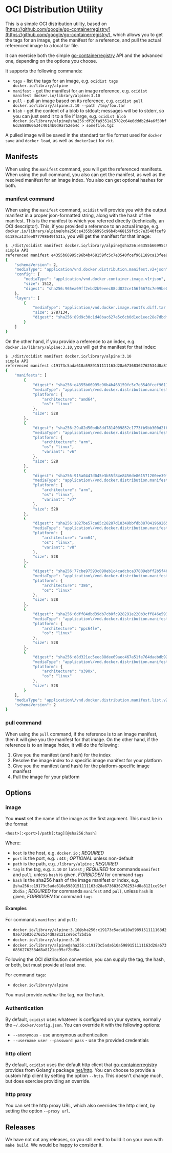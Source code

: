 # OCI Distribution Utility

This is a simple OCI distribution utility, based on [https://github.com/google/go-containerregistry/](https://github.com/google/go-containerregistry/), which allows you to get the tags for an image, get the manifest for a reference, and pull the actual referenced image to a local tar file.

It can exercise both the simple [go-containerregistry](https://github.com/google/go-containerregistry/) API and the advanced one, depending on the options you choose.

It supports the following commands:

* `tags` - list the tags for an image, e.g. `ocidist tags docker.io/library/alpine`
* `manifest` - get the manifest for an image reference, e.g. `ocidist manifest docker.io/library/alpine:3.10`
* `pull` - pull an image based on its reference, e.g. `ocidist pull docker.io/library/alpine:3.10 --path /tmp/foo.tar `
* `blob` - get the content of a blob to stdout; messages will be to stderr, so you can just send it to a file if large, e.g. `ocidist blob docker.io/library/alpine@sha256:df20fa9351a15782c64e6dddb2d4a6f50bf6d3688060a34c4014b0d9a752eb4c > somefile.tgz`

A pulled image will be saved in the standard tar file format used for `docker save` and `docker load`, as well as `docker2aci` for `rkt`.

## Manifests

When using the `manifest` command, you will get the referenced manifests. When using the pull command, you also can get the manifest, as well as the resolved manifest for an image index. You also can get optional hashes for both.

### manifest command

When using the `manifest` command, `ocidist` will provide you with the output manifest in a proper json-formatted string, along with the hash of the manifest. This is the manifest to which you referred directly (technically, an OCI descriptor). This, if you provided a reference to an actual image, e.g. `docker.io/library/alpine@sha256:e4355b66995c96b4b468159fc5c7e3540fcef961189ca13fee877798649f531a`, you will get the manifest for that image:

```sh
$ ./dist/ocidist manifest docker.io/library/alpine@sha256:e4355b66995c96b4b468159fc5c7e3540fcef961189ca13fee877798649f531a
simple API
referenced manifest e4355b66995c96b4b468159fc5c7e3540fcef961189ca13fee877798649f531a
{
	"schemaVersion": 2,
	"mediaType": "application/vnd.docker.distribution.manifest.v2+json",
	"config": {
		"mediaType": "application/vnd.docker.container.image.v1+json",
		"size": 1512,
		"digest": "sha256:965ea09ff2ebd2b9eeec88cd822ce156f6674c7e99be082c7efac3c62f3ff652"
	},
	"layers": [
		{
			"mediaType": "application/vnd.docker.image.rootfs.diff.tar.gzip",
			"size": 2787134,
			"digest": "sha256:89d9c30c1d48bac627e5c6cb0d1ed1eec28e7dbdfbcc04712e4c79c0f83faf17"
		}
	]
}
```

On the other hand, if you provide a reference to an index, e.g. `docker.io/library/alpine:3.10`, you will get the manifest for that index:

```sh
$ ./dist/ocidist manifest docker.io/library/alpine:3.10
simple API
referenced manifest c19173c5ada610a5989151111163d28a67368362762534d8a8121ce95cf2bd5a
{
	"manifests": [
		{
			"digest": "sha256:e4355b66995c96b4b468159fc5c7e3540fcef961189ca13fee877798649f531a",
			"mediaType": "application\/vnd.docker.distribution.manifest.v2+json",
			"platform": {
				"architecture": "amd64",
				"os": "linux"
			},
			"size": 528
		},
		{
			"digest": "sha256:29a82d50bdb8dd7814009852c1773fb9bb300d2f655bd1cd9e764e7bb1412be3",
			"mediaType": "application\/vnd.docker.distribution.manifest.v2+json",
			"platform": {
				"architecture": "arm",
				"os": "linux",
				"variant": "v6"
			},
			"size": 528
		},
		{
			"digest": "sha256:915a0447d045e3b55f84e8456de861571200ee39f38a0ce70a45f91c29491a21",
			"mediaType": "application\/vnd.docker.distribution.manifest.v2+json",
			"platform": {
				"architecture": "arm",
				"os": "linux",
				"variant": "v7"
			},
			"size": 528
		},
		{
			"digest": "sha256:1827be57ca85c28287d18349bbfdb3870419692656cb67c4cd0f5042f0f63aec",
			"mediaType": "application\/vnd.docker.distribution.manifest.v2+json",
			"platform": {
				"architecture": "arm64",
				"os": "linux",
				"variant": "v8"
			},
			"size": 528
		},
		{
			"digest": "sha256:77cbe97593c890eb1c4cadcbca37809ebff2b5f46a036666866c99f08a708967",
			"mediaType": "application\/vnd.docker.distribution.manifest.v2+json",
			"platform": {
				"architecture": "386",
				"os": "linux"
			},
			"size": 528
		},
		{
			"digest": "sha256:6dff84dbd39db7cb0fc928291e220b3cff846e59334fd66f27ace0bcfd471b75",
			"mediaType": "application\/vnd.docker.distribution.manifest.v2+json",
			"platform": {
				"architecture": "ppc64le",
				"os": "linux"
			},
			"size": 528
		},
		{
			"digest": "sha256:d8d321ec5eec88dee69aec467a51fe764daebdb92ecff0d1debd09840cbd86c6",
			"mediaType": "application\/vnd.docker.distribution.manifest.v2+json",
			"platform": {
				"architecture": "s390x",
				"os": "linux"
			},
			"size": 528
		}
	],
	"mediaType": "application\/vnd.docker.distribution.manifest.list.v2+json",
	"schemaVersion": 2
}
```

### pull command

When using the `pull` command, if the reference is to an image manifest, then it will give you the manifest for that image. On the other hand, if the reference is to an image _index_, it will do the following:

1. Give you the manifest (and hash) for the index
1. Resolve the image index to a specific image manifest for your platform
1. Give you the manifest (and hash) for the platform-specific image manifest
1. Pull the image for your platform

## Options

### image

You **must** set the name of the image as the first argument. This must be in the format:

```
<host>[:<port>]/path[:tag][@sha256:hash]
```

Where:

* `host` is the host, e.g. `docker.io` ; _REQUIRED_
* `port` is the port, e.g. `:443` ; _OPTIONAL_ unless non-default
* `path` is the path, e.g. `/library/alpine` ; _REQUIRED_
* `tag` is the tag, e.g. `3.10` or `latest` ; _REQUIRED_ for commands `manifest` and `pull`, unless `hash` is given, _FORBIDDEN_ for command `tags`
* `hash` is the sha256 hash of the image manifest or index, e.g. `@sha256:c19173c5ada610a5989151111163d28a67368362762534d8a8121ce95cf2bd5a` ; _REQUIRED_ for commands `manifest` and `pull`, unless `hash` is given, _FORBIDDEN_ for command `tags`

#### Examples

For commands `manifest` and `pull`:

* `docker.io/library/alpine:3.10@sha256:c19173c5ada610a5989151111163d28a67368362762534d8a8121ce95cf2bd5a`
* `docker.io/library/alpine:3.10`
* `docker.io/library/alpine@sha256:c19173c5ada610a5989151111163d28a67368362762534d8a8121ce95cf2bd5a`

Following the OCI distribution convention, you can supply the tag, the hash, or both, but must provide at least one.

For command `tags`:

* `docker.io/library/alpine`

You must provide _neither_ the tag, nor the hash.

### Authentication

By default, `ocidist` uses whatever is configured on your system, normally the `~/.docker/config.json`. You can override it with the following options:

* `--anonymous` - use anonymous authentication
* `--username user --password pass` - use the provided credentials

### http client

By default, `ocidist` uses the default http client that [go-containerregistry](https://github.com/google/go-containerregistry/) provides from Golang's package [net/http](https://golang.org/pkg/net/http/). You can choose to provide a custom http client by setting the option `--http`. This doesn't change much, but does exercise providing an override.

### http proxy

You can set the http proxy URL, which also overrides the http client, by setting the option `--proxy url`.

## Releases

We have not cut any releases, so you still need to build it on your own with `make build`. We would be happy to consider it.
